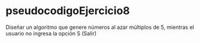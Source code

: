 # pseudocodigoEjercicio8

Diseñar un algoritmo que genere números al azar múltiplos de 5, mientras el usuario no ingresa la opción  S  (Salir)